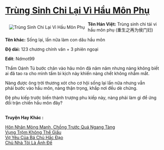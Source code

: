 <a href="https://utruyen.com/trung-sinh-chi-lai-vi-hau-mon-phu/18608/" title="Trùng Sinh Chi Lại Vì Hầu Môn Phụ"><h1>Trùng Sinh Chi Lại Vì Hầu Môn Phụ</h1></a><div style="display:table"><img align="right" style="float: left; padding: 10px;" src="https://utruyen.com/images/story/200x260/trung-sinh-chi-lai-vi-hau-mon-phu.jpg" alt="Trùng Sinh Chi Lại Vì Hầu Môn Phụ"><b>Tên Hán Việt:</b> Trùng sinh chi tái vi hầu môn phụ (重生之再为侯门妇)<p></p><b>Tên khác:</b> Sống lại, lần nữa làm con dâu hầu môn<p></p><b>Độ dài:</b> 123 chương chính văn + 3 phiên ngoại<p></p><b>Edit</b>: Ndmot99<p></p>Thẩm Oánh Tú bước chân vào hâu môn đã năm năm nhưng nàng không biết ai đã tao ra cho mình tấm bi kịch này khiến nàng chết không nhắm mắt.<p></p>Nàng được ông trời thương xót cho cơ hội sống lại lần nữa nhưng vẫn phải bước vào hầu môn, nàng thận trọng, khắp nơi đều dè chừng.<p></p>Đệ phu kiếp trước biến thành trượng phu kiếp này, nàng phải làm gì để ứng đối trận chiến hầu môn đây?</div><p><br><b>Truyện Hay Khác :</b></p><a href="https://utruyen.com/hon-nhan-mong-manh-chong-truoc-qua-ngang-tang/15990/" alt="Hôn Nhân Mỏng Manh, Chồng Trước Quá Ngang Tàng">Hôn Nhân Mỏng Manh, Chồng Trước Quá Ngang Tàng</a><br/><a href="https://www.pinterest.com/pin/669629038333097379" alt="Vụng Trộm Không Thể Giấu">Vụng Trộm Không Thể Giấu</a><br/><a href="https://github.com/mlquan/truyenhay/tree/master/truyenhay/25047/" alt="Vợ Yêu Của Bá Chủ Hắc Đạo">Vợ Yêu Của Bá Chủ Hắc Đạo</a><br/><a href="https://github.com/mlquan/truyenhay/tree/master/truyenhay/19277/" alt="Chủ Nhà Tôi Là Ảnh Đế">Chủ Nhà Tôi Là Ảnh Đế</a><br/>